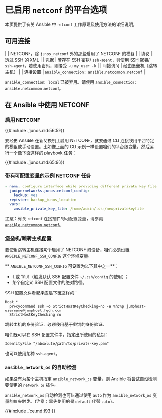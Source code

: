 # 已启用 `netconf` 的平台选项

本页提供了有关 Ansible 中 `netconf` 工作原理及使用方法的详细说明。


## 可用连接

|  | NETCONF，除 `junos_netconf` 外的那些启用了 NETCONF 的模组 |
| 协议 | 透过 SSH 的 XML |
| 凭据 | 若存在 SSH 密钥/ `ssh-agent`，则使用 SSH 密钥/ `ssh-agent`，若使用密码，则接受 `-u my_user -k` |
| 间接访问 | 经由堡垒机（跳转主机） |
| 连接设置 | `ansible_connection: ansible.netcommon.netconf` |



`ansible_connection: local` 已被弃用。请使用 `ansible_connection: ansible.netcommon.netconf`。


## 在 Ansible 中使用 NETCONF


### 启用 NETCONF


{{#include ./junos.md:56:59}}


要经由 Ansible 在新交换机上启用 NETCONF，就要通过 CLI 连接使用平台特定的模组或手动设置。比如像上面的 CLI 示例一样设置咱们的平台级变量，然后运行一个像下面这样的 playbook 任务：


{{#include ./junos.md:65:96}}


### 带有可配置变量的示例 NETCONF 任务


```yaml
- name: configure interface while providing different private key file path
  junipernetworks.junos.netconf_config:
    backup: yes
  register: backup_junos_location
  vars:
    ansible_private_key_file: /home/admin/.ssh/newprivatekeyfile
```


注意：有关 `netconf` 连接插件的可配置变量，请参阅 [`ansible.netcommon.netconf`](https://docs.ansible.com/ansible/latest/collections/ansible/netcommon/netconf_connection.html#ansible-collections-ansible-netcommon-netconf-connection)。


### 堡垒机/跳转主机配置

要使用跳转主机连接某个启用了 NETCONF 的设备，咱们必须设置 `ANSIBLE_NETCONF_SSH_CONFIG` 这个环境变量。


** `ANSIBLE_NETCONF_SSH_CONFIG` 可设置为以下其中之一**：

- `1` 或 `TRUE`（触发默认 SSH 配置文件 `~/.ssh/config` 的使用）；
- 某个自定义 SSH 配置文件的绝对路径。


SSH 配置文件看起来应是下面这样的：

```config
Host *
  proxycommand ssh -o StrictHostKeyChecking=no -W %h:%p jumphost-username@jumphost.fqdn.com
  StrictHostKeyChecking no
```

跳转主机的身份验证，必须使用基于密钥的身份验证。


咱们既可以在 SSH 配置文件中，指定出所使用的私钥：

```config
IdentityFile "/absolute/path/to/private-key.pem"
```

也可以使用某种 `ssh-agent`。


### `ansible_network_os` 的自动检测

如果没有为某个主机指定 `ansible_network_os` 变量，则 Ansible 将尝试自动检测要使用的 `network_os` 插件。


`ansible_network_os` 自动检测也可以通过使用 `auto` 作为 `ansible_network_os` 变量的值来触发。(注意：早先使用的是 `default` 代替 `auto`）。




{{#include ./ce.md:193:}}
